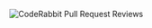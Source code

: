 ![CodeRabbit Pull Request Reviews](https://img.shields.io/coderabbit/prs/github/Debagnik/project-walnut?utm_source=oss&utm_medium=github&utm_campaign=Debagnik%2Fproject-walnut&labelColor=171717&color=FF570A&link=https%3A%2F%2Fcoderabbit.ai&label=CodeRabbit+Reviews)